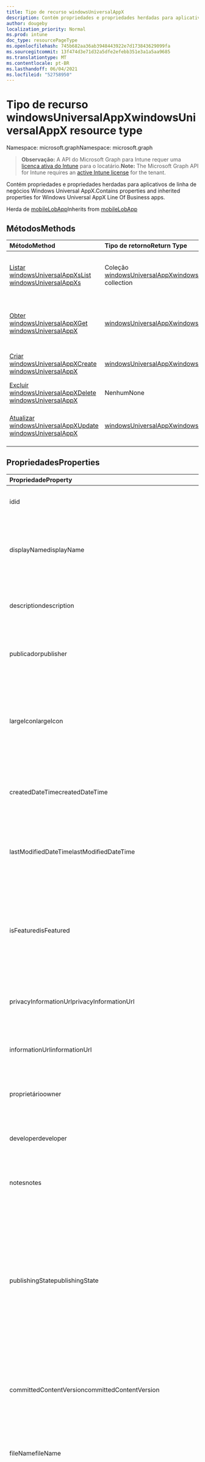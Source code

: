 ```yaml
---
title: Tipo de recurso windowsUniversalAppX
description: Contém propriedades e propriedades herdadas para aplicativos de linha de negócios Windows Universal AppX.
author: dougeby
localization_priority: Normal
ms.prod: intune
doc_type: resourcePageType
ms.openlocfilehash: 745b682aa36ab3948443922e7d173843629099fa
ms.sourcegitcommit: 13f474d3e71d32a5dfe2efebb351e3a1a5aa9685
ms.translationtype: MT
ms.contentlocale: pt-BR
ms.lasthandoff: 06/04/2021
ms.locfileid: "52758950"
---
```

# <a name="windowsuniversalappx-resource-type"></a><span data-ttu-id="6fa26-103">Tipo de recurso windowsUniversalAppX</span><span class="sxs-lookup"><span data-stu-id="6fa26-103">windowsUniversalAppX resource type</span></span>

<span data-ttu-id="6fa26-104">Namespace: microsoft.graph</span><span class="sxs-lookup"><span data-stu-id="6fa26-104">Namespace: microsoft.graph</span></span>

> <span data-ttu-id="6fa26-105">**Observação:** A API do Microsoft Graph para Intune requer uma [licença ativa do Intune](https://go.microsoft.com/fwlink/?linkid=839381) para o locatário.</span><span class="sxs-lookup"><span data-stu-id="6fa26-105">**Note:** The Microsoft Graph API for Intune requires an [active Intune license](https://go.microsoft.com/fwlink/?linkid=839381) for the tenant.</span></span>

<span data-ttu-id="6fa26-106">Contém propriedades e propriedades herdadas para aplicativos de linha de negócios Windows Universal AppX.</span><span class="sxs-lookup"><span data-stu-id="6fa26-106">Contains properties and inherited properties for Windows Universal AppX Line Of Business apps.</span></span>


<span data-ttu-id="6fa26-107">Herda de [mobileLobApp](../resources/intune-apps-mobilelobapp.md)</span><span class="sxs-lookup"><span data-stu-id="6fa26-107">Inherits from [mobileLobApp](../resources/intune-apps-mobilelobapp.md)</span></span>

## <a name="methods"></a><span data-ttu-id="6fa26-108">Métodos</span><span class="sxs-lookup"><span data-stu-id="6fa26-108">Methods</span></span>
|<span data-ttu-id="6fa26-109">Método</span><span class="sxs-lookup"><span data-stu-id="6fa26-109">Method</span></span>|<span data-ttu-id="6fa26-110">Tipo de retorno</span><span class="sxs-lookup"><span data-stu-id="6fa26-110">Return Type</span></span>|<span data-ttu-id="6fa26-111">Descrição</span><span class="sxs-lookup"><span data-stu-id="6fa26-111">Description</span></span>|
|:---|:---|:---|
|[<span data-ttu-id="6fa26-112">Listar windowsUniversalAppXs</span><span class="sxs-lookup"><span data-stu-id="6fa26-112">List windowsUniversalAppXs</span></span>](../api/intune-apps-windowsuniversalappx-list.md)|<span data-ttu-id="6fa26-113">Coleção [windowsUniversalAppX](../resources/intune-apps-windowsuniversalappx.md)</span><span class="sxs-lookup"><span data-stu-id="6fa26-113">[windowsUniversalAppX](../resources/intune-apps-windowsuniversalappx.md) collection</span></span>|<span data-ttu-id="6fa26-114">Lista propriedades e relações dos objetos [windowsUniversalAppX](../resources/intune-apps-windowsuniversalappx.md).</span><span class="sxs-lookup"><span data-stu-id="6fa26-114">List properties and relationships of the [windowsUniversalAppX](../resources/intune-apps-windowsuniversalappx.md) objects.</span></span>|
|[<span data-ttu-id="6fa26-115">Obter windowsUniversalAppX</span><span class="sxs-lookup"><span data-stu-id="6fa26-115">Get windowsUniversalAppX</span></span>](../api/intune-apps-windowsuniversalappx-get.md)|[<span data-ttu-id="6fa26-116">windowsUniversalAppX</span><span class="sxs-lookup"><span data-stu-id="6fa26-116">windowsUniversalAppX</span></span>](../resources/intune-apps-windowsuniversalappx.md)|<span data-ttu-id="6fa26-117">Propriedades de leitura e relações do objeto [windowsUniversalAppX](../resources/intune-apps-windowsuniversalappx.md).</span><span class="sxs-lookup"><span data-stu-id="6fa26-117">Read properties and relationships of the [windowsUniversalAppX](../resources/intune-apps-windowsuniversalappx.md) object.</span></span>|
|[<span data-ttu-id="6fa26-118">Criar windowsUniversalAppX</span><span class="sxs-lookup"><span data-stu-id="6fa26-118">Create windowsUniversalAppX</span></span>](../api/intune-apps-windowsuniversalappx-create.md)|[<span data-ttu-id="6fa26-119">windowsUniversalAppX</span><span class="sxs-lookup"><span data-stu-id="6fa26-119">windowsUniversalAppX</span></span>](../resources/intune-apps-windowsuniversalappx.md)|<span data-ttu-id="6fa26-120">Cria um novo objeto [windowsUniversalAppX](../resources/intune-apps-windowsuniversalappx.md).</span><span class="sxs-lookup"><span data-stu-id="6fa26-120">Create a new [windowsUniversalAppX](../resources/intune-apps-windowsuniversalappx.md) object.</span></span>|
|[<span data-ttu-id="6fa26-121">Excluir windowsUniversalAppX</span><span class="sxs-lookup"><span data-stu-id="6fa26-121">Delete windowsUniversalAppX</span></span>](../api/intune-apps-windowsuniversalappx-delete.md)|<span data-ttu-id="6fa26-122">Nenhum</span><span class="sxs-lookup"><span data-stu-id="6fa26-122">None</span></span>|<span data-ttu-id="6fa26-123">Exclui um [windowsUniversalAppX](../resources/intune-apps-windowsuniversalappx.md).</span><span class="sxs-lookup"><span data-stu-id="6fa26-123">Deletes a [windowsUniversalAppX](../resources/intune-apps-windowsuniversalappx.md).</span></span>|
|[<span data-ttu-id="6fa26-124">Atualizar windowsUniversalAppX</span><span class="sxs-lookup"><span data-stu-id="6fa26-124">Update windowsUniversalAppX</span></span>](../api/intune-apps-windowsuniversalappx-update.md)|[<span data-ttu-id="6fa26-125">windowsUniversalAppX</span><span class="sxs-lookup"><span data-stu-id="6fa26-125">windowsUniversalAppX</span></span>](../resources/intune-apps-windowsuniversalappx.md)|<span data-ttu-id="6fa26-126">Atualiza as propriedades de um objeto [windowsUniversalAppX](../resources/intune-apps-windowsuniversalappx.md).</span><span class="sxs-lookup"><span data-stu-id="6fa26-126">Update the properties of a [windowsUniversalAppX](../resources/intune-apps-windowsuniversalappx.md) object.</span></span>|

## <a name="properties"></a><span data-ttu-id="6fa26-127">Propriedades</span><span class="sxs-lookup"><span data-stu-id="6fa26-127">Properties</span></span>
|<span data-ttu-id="6fa26-128">Propriedade</span><span class="sxs-lookup"><span data-stu-id="6fa26-128">Property</span></span>|<span data-ttu-id="6fa26-129">Tipo</span><span class="sxs-lookup"><span data-stu-id="6fa26-129">Type</span></span>|<span data-ttu-id="6fa26-130">Descrição</span><span class="sxs-lookup"><span data-stu-id="6fa26-130">Description</span></span>|
|:---|:---|:---|
|<span data-ttu-id="6fa26-131">id</span><span class="sxs-lookup"><span data-stu-id="6fa26-131">id</span></span>|<span data-ttu-id="6fa26-132">String</span><span class="sxs-lookup"><span data-stu-id="6fa26-132">String</span></span>|<span data-ttu-id="6fa26-133">Chave da entidade.</span><span class="sxs-lookup"><span data-stu-id="6fa26-133">Key of the entity.</span></span> <span data-ttu-id="6fa26-134">Herdado de [mobileApp](../resources/intune-apps-mobileapp.md)</span><span class="sxs-lookup"><span data-stu-id="6fa26-134">Inherited from [mobileApp](../resources/intune-apps-mobileapp.md)</span></span>|
|<span data-ttu-id="6fa26-135">displayName</span><span class="sxs-lookup"><span data-stu-id="6fa26-135">displayName</span></span>|<span data-ttu-id="6fa26-136">String</span><span class="sxs-lookup"><span data-stu-id="6fa26-136">String</span></span>|<span data-ttu-id="6fa26-137">O título do aplicativo importado ou definido pelo administrador.</span><span class="sxs-lookup"><span data-stu-id="6fa26-137">The admin provided or imported title of the app.</span></span> <span data-ttu-id="6fa26-138">Herdado de [mobileApp](../resources/intune-apps-mobileapp.md)</span><span class="sxs-lookup"><span data-stu-id="6fa26-138">Inherited from [mobileApp](../resources/intune-apps-mobileapp.md)</span></span>|
|<span data-ttu-id="6fa26-139">description</span><span class="sxs-lookup"><span data-stu-id="6fa26-139">description</span></span>|<span data-ttu-id="6fa26-140">String</span><span class="sxs-lookup"><span data-stu-id="6fa26-140">String</span></span>|<span data-ttu-id="6fa26-141">A descrição do aplicativo.</span><span class="sxs-lookup"><span data-stu-id="6fa26-141">The description of the app.</span></span> <span data-ttu-id="6fa26-142">Herdado de [mobileApp](../resources/intune-apps-mobileapp.md)</span><span class="sxs-lookup"><span data-stu-id="6fa26-142">Inherited from [mobileApp](../resources/intune-apps-mobileapp.md)</span></span>|
|<span data-ttu-id="6fa26-143">publicador</span><span class="sxs-lookup"><span data-stu-id="6fa26-143">publisher</span></span>|<span data-ttu-id="6fa26-144">String</span><span class="sxs-lookup"><span data-stu-id="6fa26-144">String</span></span>|<span data-ttu-id="6fa26-145">O publicador do aplicativo.</span><span class="sxs-lookup"><span data-stu-id="6fa26-145">The publisher of the app.</span></span> <span data-ttu-id="6fa26-146">Herdado de [mobileApp](../resources/intune-apps-mobileapp.md)</span><span class="sxs-lookup"><span data-stu-id="6fa26-146">Inherited from [mobileApp](../resources/intune-apps-mobileapp.md)</span></span>|
|<span data-ttu-id="6fa26-147">largeIcon</span><span class="sxs-lookup"><span data-stu-id="6fa26-147">largeIcon</span></span>|[<span data-ttu-id="6fa26-148">mimeContent</span><span class="sxs-lookup"><span data-stu-id="6fa26-148">mimeContent</span></span>](../resources/intune-shared-mimecontent.md)|<span data-ttu-id="6fa26-149">O ícone grande, a ser exibido nos detalhes do aplicativo e usado para o carregamento do ícone.</span><span class="sxs-lookup"><span data-stu-id="6fa26-149">The large icon, to be displayed in the app details and used for upload of the icon.</span></span> <span data-ttu-id="6fa26-150">Herdado de [mobileApp](../resources/intune-apps-mobileapp.md)</span><span class="sxs-lookup"><span data-stu-id="6fa26-150">Inherited from [mobileApp](../resources/intune-apps-mobileapp.md)</span></span>|
|<span data-ttu-id="6fa26-151">createdDateTime</span><span class="sxs-lookup"><span data-stu-id="6fa26-151">createdDateTime</span></span>|<span data-ttu-id="6fa26-152">DateTimeOffset</span><span class="sxs-lookup"><span data-stu-id="6fa26-152">DateTimeOffset</span></span>|<span data-ttu-id="6fa26-153">A data e a hora da criação do aplicativo.</span><span class="sxs-lookup"><span data-stu-id="6fa26-153">The date and time the app was created.</span></span> <span data-ttu-id="6fa26-154">Herdado de [mobileApp](../resources/intune-apps-mobileapp.md)</span><span class="sxs-lookup"><span data-stu-id="6fa26-154">Inherited from [mobileApp](../resources/intune-apps-mobileapp.md)</span></span>|
|<span data-ttu-id="6fa26-155">lastModifiedDateTime</span><span class="sxs-lookup"><span data-stu-id="6fa26-155">lastModifiedDateTime</span></span>|<span data-ttu-id="6fa26-156">DateTimeOffset</span><span class="sxs-lookup"><span data-stu-id="6fa26-156">DateTimeOffset</span></span>|<span data-ttu-id="6fa26-157">A data e a hora que o aplicativo foi modificado pela última vez.</span><span class="sxs-lookup"><span data-stu-id="6fa26-157">The date and time the app was last modified.</span></span> <span data-ttu-id="6fa26-158">Herdado de [mobileApp](../resources/intune-apps-mobileapp.md)</span><span class="sxs-lookup"><span data-stu-id="6fa26-158">Inherited from [mobileApp](../resources/intune-apps-mobileapp.md)</span></span>|
|<span data-ttu-id="6fa26-159">isFeatured</span><span class="sxs-lookup"><span data-stu-id="6fa26-159">isFeatured</span></span>|<span data-ttu-id="6fa26-160">Boolean</span><span class="sxs-lookup"><span data-stu-id="6fa26-160">Boolean</span></span>|<span data-ttu-id="6fa26-161">O valor que indica se o aplicativo está marcado como em destaque pelo administrador. Herdado de [mobileApp](../resources/intune-apps-mobileapp.md)</span><span class="sxs-lookup"><span data-stu-id="6fa26-161">The value indicating whether the app is marked as featured by the admin. Inherited from [mobileApp](../resources/intune-apps-mobileapp.md)</span></span>|
|<span data-ttu-id="6fa26-162">privacyInformationUrl</span><span class="sxs-lookup"><span data-stu-id="6fa26-162">privacyInformationUrl</span></span>|<span data-ttu-id="6fa26-163">String</span><span class="sxs-lookup"><span data-stu-id="6fa26-163">String</span></span>|<span data-ttu-id="6fa26-164">A URL da declaração de privacidade.</span><span class="sxs-lookup"><span data-stu-id="6fa26-164">The privacy statement Url.</span></span> <span data-ttu-id="6fa26-165">Herdado de [mobileApp](../resources/intune-apps-mobileapp.md)</span><span class="sxs-lookup"><span data-stu-id="6fa26-165">Inherited from [mobileApp](../resources/intune-apps-mobileapp.md)</span></span>|
|<span data-ttu-id="6fa26-166">informationUrl</span><span class="sxs-lookup"><span data-stu-id="6fa26-166">informationUrl</span></span>|<span data-ttu-id="6fa26-167">String</span><span class="sxs-lookup"><span data-stu-id="6fa26-167">String</span></span>|<span data-ttu-id="6fa26-168">A URL de informações adicionais.</span><span class="sxs-lookup"><span data-stu-id="6fa26-168">The more information Url.</span></span> <span data-ttu-id="6fa26-169">Herdado de [mobileApp](../resources/intune-apps-mobileapp.md)</span><span class="sxs-lookup"><span data-stu-id="6fa26-169">Inherited from [mobileApp](../resources/intune-apps-mobileapp.md)</span></span>|
|<span data-ttu-id="6fa26-170">proprietário</span><span class="sxs-lookup"><span data-stu-id="6fa26-170">owner</span></span>|<span data-ttu-id="6fa26-171">String</span><span class="sxs-lookup"><span data-stu-id="6fa26-171">String</span></span>|<span data-ttu-id="6fa26-172">O proprietário do conteúdo.</span><span class="sxs-lookup"><span data-stu-id="6fa26-172">The owner of the app.</span></span> <span data-ttu-id="6fa26-173">Herdado de [mobileApp](../resources/intune-apps-mobileapp.md)</span><span class="sxs-lookup"><span data-stu-id="6fa26-173">Inherited from [mobileApp](../resources/intune-apps-mobileapp.md)</span></span>|
|<span data-ttu-id="6fa26-174">developer</span><span class="sxs-lookup"><span data-stu-id="6fa26-174">developer</span></span>|<span data-ttu-id="6fa26-175">String</span><span class="sxs-lookup"><span data-stu-id="6fa26-175">String</span></span>|<span data-ttu-id="6fa26-176">O desenvolvedor do aplicativo.</span><span class="sxs-lookup"><span data-stu-id="6fa26-176">The developer of the app.</span></span> <span data-ttu-id="6fa26-177">Herdado de [mobileApp](../resources/intune-apps-mobileapp.md)</span><span class="sxs-lookup"><span data-stu-id="6fa26-177">Inherited from [mobileApp](../resources/intune-apps-mobileapp.md)</span></span>|
|<span data-ttu-id="6fa26-178">notes</span><span class="sxs-lookup"><span data-stu-id="6fa26-178">notes</span></span>|<span data-ttu-id="6fa26-179">String</span><span class="sxs-lookup"><span data-stu-id="6fa26-179">String</span></span>|<span data-ttu-id="6fa26-180">Anotações do aplicativo.</span><span class="sxs-lookup"><span data-stu-id="6fa26-180">Notes for the app.</span></span> <span data-ttu-id="6fa26-181">Herdado de [mobileApp](../resources/intune-apps-mobileapp.md)</span><span class="sxs-lookup"><span data-stu-id="6fa26-181">Inherited from [mobileApp](../resources/intune-apps-mobileapp.md)</span></span>|
|<span data-ttu-id="6fa26-182">publishingState</span><span class="sxs-lookup"><span data-stu-id="6fa26-182">publishingState</span></span>|[<span data-ttu-id="6fa26-183">mobileAppPublishingState</span><span class="sxs-lookup"><span data-stu-id="6fa26-183">mobileAppPublishingState</span></span>](../resources/intune-apps-mobileapppublishingstate.md)|<span data-ttu-id="6fa26-184">O estado de publicação do aplicativo.</span><span class="sxs-lookup"><span data-stu-id="6fa26-184">The publishing state for the app.</span></span> <span data-ttu-id="6fa26-185">O aplicativo não pode ser assinado, a menos que ele seja publicado.</span><span class="sxs-lookup"><span data-stu-id="6fa26-185">The app cannot be assigned unless the app is published.</span></span> <span data-ttu-id="6fa26-186">Herdado de [mobileApp](../resources/intune-apps-mobileapp.md).</span><span class="sxs-lookup"><span data-stu-id="6fa26-186">Inherited from [mobileApp](../resources/intune-apps-mobileapp.md).</span></span> <span data-ttu-id="6fa26-187">Os valores possíveis são: `notPublished`, `processing`, `published`.</span><span class="sxs-lookup"><span data-stu-id="6fa26-187">Possible values are: `notPublished`, `processing`, `published`.</span></span>|
|<span data-ttu-id="6fa26-188">committedContentVersion</span><span class="sxs-lookup"><span data-stu-id="6fa26-188">committedContentVersion</span></span>|<span data-ttu-id="6fa26-189">String</span><span class="sxs-lookup"><span data-stu-id="6fa26-189">String</span></span>|<span data-ttu-id="6fa26-190">A versão do conteúdo interno confirmado.</span><span class="sxs-lookup"><span data-stu-id="6fa26-190">The internal committed content version.</span></span> <span data-ttu-id="6fa26-191">Herdado de [mobileLobApp](../resources/intune-apps-mobilelobapp.md)</span><span class="sxs-lookup"><span data-stu-id="6fa26-191">Inherited from [mobileLobApp](../resources/intune-apps-mobilelobapp.md)</span></span>|
|<span data-ttu-id="6fa26-192">fileName</span><span class="sxs-lookup"><span data-stu-id="6fa26-192">fileName</span></span>|<span data-ttu-id="6fa26-193">String</span><span class="sxs-lookup"><span data-stu-id="6fa26-193">String</span></span>|<span data-ttu-id="6fa26-194">O nome do arquivo do aplicativo Lob principal.</span><span class="sxs-lookup"><span data-stu-id="6fa26-194">The name of the main Lob application file.</span></span> <span data-ttu-id="6fa26-195">Herdado de [mobileLobApp](../resources/intune-apps-mobilelobapp.md)</span><span class="sxs-lookup"><span data-stu-id="6fa26-195">Inherited from [mobileLobApp](../resources/intune-apps-mobilelobapp.md)</span></span>|
|<span data-ttu-id="6fa26-196">size</span><span class="sxs-lookup"><span data-stu-id="6fa26-196">size</span></span>|<span data-ttu-id="6fa26-197">Int64</span><span class="sxs-lookup"><span data-stu-id="6fa26-197">Int64</span></span>|<span data-ttu-id="6fa26-198">O tamanho total, incluindo todos os arquivos carregados.</span><span class="sxs-lookup"><span data-stu-id="6fa26-198">The total size, including all uploaded files.</span></span> <span data-ttu-id="6fa26-199">Herdado de [mobileLobApp](../resources/intune-apps-mobilelobapp.md)</span><span class="sxs-lookup"><span data-stu-id="6fa26-199">Inherited from [mobileLobApp](../resources/intune-apps-mobilelobapp.md)</span></span>|
|<span data-ttu-id="6fa26-200">applicableArchitectures</span><span class="sxs-lookup"><span data-stu-id="6fa26-200">applicableArchitectures</span></span>|[<span data-ttu-id="6fa26-201">windowsArchitecture</span><span class="sxs-lookup"><span data-stu-id="6fa26-201">windowsArchitecture</span></span>](../resources/intune-apps-windowsarchitecture.md)|<span data-ttu-id="6fa26-202">As arquiteturas do Windows nas quais este aplicativo pode ser executado.</span><span class="sxs-lookup"><span data-stu-id="6fa26-202">The Windows architecture(s) for which this app can run on.</span></span> <span data-ttu-id="6fa26-203">Os valores possíveis são: `none`, `x86`, `x64`, `arm`, `neutral`.</span><span class="sxs-lookup"><span data-stu-id="6fa26-203">Possible values are: `none`, `x86`, `x64`, `arm`, `neutral`.</span></span>|
|<span data-ttu-id="6fa26-204">applicableDeviceTypes</span><span class="sxs-lookup"><span data-stu-id="6fa26-204">applicableDeviceTypes</span></span>|[<span data-ttu-id="6fa26-205">windowsDeviceType</span><span class="sxs-lookup"><span data-stu-id="6fa26-205">windowsDeviceType</span></span>](../resources/intune-apps-windowsdevicetype.md)|<span data-ttu-id="6fa26-206">Os tipos de dispositivos Windows nos quais este aplicativo pode ser executado.</span><span class="sxs-lookup"><span data-stu-id="6fa26-206">The Windows device type(s) for which this app can run on.</span></span> <span data-ttu-id="6fa26-207">Os valores possíveis são: `none`, `desktop`, `mobile`, `holographic`, `team`.</span><span class="sxs-lookup"><span data-stu-id="6fa26-207">Possible values are: `none`, `desktop`, `mobile`, `holographic`, `team`.</span></span>|
|<span data-ttu-id="6fa26-208">identityName</span><span class="sxs-lookup"><span data-stu-id="6fa26-208">identityName</span></span>|<span data-ttu-id="6fa26-209">String</span><span class="sxs-lookup"><span data-stu-id="6fa26-209">String</span></span>|<span data-ttu-id="6fa26-210">O Nome da Identidade.</span><span class="sxs-lookup"><span data-stu-id="6fa26-210">The Identity Name.</span></span>|
|<span data-ttu-id="6fa26-211">identityPublisherHash</span><span class="sxs-lookup"><span data-stu-id="6fa26-211">identityPublisherHash</span></span>|<span data-ttu-id="6fa26-212">String</span><span class="sxs-lookup"><span data-stu-id="6fa26-212">String</span></span>|<span data-ttu-id="6fa26-213">O Hash do Publicador de Identidade.</span><span class="sxs-lookup"><span data-stu-id="6fa26-213">The Identity Publisher Hash.</span></span>|
|<span data-ttu-id="6fa26-214">identityResourceIdentifier</span><span class="sxs-lookup"><span data-stu-id="6fa26-214">identityResourceIdentifier</span></span>|<span data-ttu-id="6fa26-215">String</span><span class="sxs-lookup"><span data-stu-id="6fa26-215">String</span></span>|<span data-ttu-id="6fa26-216">O Identificador de Recurso da Identidade.</span><span class="sxs-lookup"><span data-stu-id="6fa26-216">The Identity Resource Identifier.</span></span>|
|<span data-ttu-id="6fa26-217">isBundle</span><span class="sxs-lookup"><span data-stu-id="6fa26-217">isBundle</span></span>|<span data-ttu-id="6fa26-218">Boolean</span><span class="sxs-lookup"><span data-stu-id="6fa26-218">Boolean</span></span>|<span data-ttu-id="6fa26-219">Se o aplicativo é um pacote ou não.</span><span class="sxs-lookup"><span data-stu-id="6fa26-219">Whether or not the app is a bundle.</span></span>|
|<span data-ttu-id="6fa26-220">minimumSupportedOperatingSystem</span><span class="sxs-lookup"><span data-stu-id="6fa26-220">minimumSupportedOperatingSystem</span></span>|[<span data-ttu-id="6fa26-221">windowsMinimumOperatingSystem</span><span class="sxs-lookup"><span data-stu-id="6fa26-221">windowsMinimumOperatingSystem</span></span>](../resources/intune-apps-windowsminimumoperatingsystem.md)|<span data-ttu-id="6fa26-222">O valor do sistema de operacional mínimo aplicável.</span><span class="sxs-lookup"><span data-stu-id="6fa26-222">The value for the minimum applicable operating system.</span></span>|
|<span data-ttu-id="6fa26-223">identityVersion</span><span class="sxs-lookup"><span data-stu-id="6fa26-223">identityVersion</span></span>|<span data-ttu-id="6fa26-224">String</span><span class="sxs-lookup"><span data-stu-id="6fa26-224">String</span></span>|<span data-ttu-id="6fa26-225">A versão da identidade.</span><span class="sxs-lookup"><span data-stu-id="6fa26-225">The identity version.</span></span>|

## <a name="relationships"></a><span data-ttu-id="6fa26-226">Relações</span><span class="sxs-lookup"><span data-stu-id="6fa26-226">Relationships</span></span>
|<span data-ttu-id="6fa26-227">Relação</span><span class="sxs-lookup"><span data-stu-id="6fa26-227">Relationship</span></span>|<span data-ttu-id="6fa26-228">Tipo</span><span class="sxs-lookup"><span data-stu-id="6fa26-228">Type</span></span>|<span data-ttu-id="6fa26-229">Descrição</span><span class="sxs-lookup"><span data-stu-id="6fa26-229">Description</span></span>|
|:---|:---|:---|
|<span data-ttu-id="6fa26-230">categories</span><span class="sxs-lookup"><span data-stu-id="6fa26-230">categories</span></span>|<span data-ttu-id="6fa26-231">Coleção [mobileAppCategory](../resources/intune-apps-mobileappcategory.md)</span><span class="sxs-lookup"><span data-stu-id="6fa26-231">[mobileAppCategory](../resources/intune-apps-mobileappcategory.md) collection</span></span>|<span data-ttu-id="6fa26-232">A lista de categorias para este aplicativo.</span><span class="sxs-lookup"><span data-stu-id="6fa26-232">The list of categories for this app.</span></span> <span data-ttu-id="6fa26-233">Herdado de [mobileApp](../resources/intune-apps-mobileapp.md)</span><span class="sxs-lookup"><span data-stu-id="6fa26-233">Inherited from [mobileApp](../resources/intune-apps-mobileapp.md)</span></span>|
|<span data-ttu-id="6fa26-234">assignments</span><span class="sxs-lookup"><span data-stu-id="6fa26-234">assignments</span></span>|<span data-ttu-id="6fa26-235">Coleção [mobileAppAssignment](../resources/intune-apps-mobileappassignment.md)</span><span class="sxs-lookup"><span data-stu-id="6fa26-235">[mobileAppAssignment](../resources/intune-apps-mobileappassignment.md) collection</span></span>|<span data-ttu-id="6fa26-236">A lista de atribuições de grupo para esse aplicativo móvel.</span><span class="sxs-lookup"><span data-stu-id="6fa26-236">The list of group assignments for this mobile app.</span></span> <span data-ttu-id="6fa26-237">Herdado de [mobileApp](../resources/intune-apps-mobileapp.md)</span><span class="sxs-lookup"><span data-stu-id="6fa26-237">Inherited from [mobileApp](../resources/intune-apps-mobileapp.md)</span></span>|
|<span data-ttu-id="6fa26-238">contentVersions</span><span class="sxs-lookup"><span data-stu-id="6fa26-238">contentVersions</span></span>|<span data-ttu-id="6fa26-239">Coleção [mobileAppContent](../resources/intune-apps-mobileappcontent.md)</span><span class="sxs-lookup"><span data-stu-id="6fa26-239">[mobileAppContent](../resources/intune-apps-mobileappcontent.md) collection</span></span>|<span data-ttu-id="6fa26-240">A lista das versões de conteúdo deste aplicativo.</span><span class="sxs-lookup"><span data-stu-id="6fa26-240">The list of content versions for this app.</span></span> <span data-ttu-id="6fa26-241">Herdado de [mobileLobApp](../resources/intune-apps-mobilelobapp.md)</span><span class="sxs-lookup"><span data-stu-id="6fa26-241">Inherited from [mobileLobApp](../resources/intune-apps-mobilelobapp.md)</span></span>|

## <a name="json-representation"></a><span data-ttu-id="6fa26-242">Representação JSON</span><span class="sxs-lookup"><span data-stu-id="6fa26-242">JSON Representation</span></span>
<span data-ttu-id="6fa26-243">Veja a seguir uma representação JSON do recurso.</span><span class="sxs-lookup"><span data-stu-id="6fa26-243">Here is a JSON representation of the resource.</span></span>
<!-- {
  "blockType": "resource",
  "keyProperty": "id",
  "@odata.type": "microsoft.graph.windowsUniversalAppX"
}
-->
``` json
{
  "@odata.type": "#microsoft.graph.windowsUniversalAppX",
  "id": "String (identifier)",
  "displayName": "String",
  "description": "String",
  "publisher": "String",
  "largeIcon": {
    "@odata.type": "microsoft.graph.mimeContent",
    "type": "String",
    "value": "binary"
  },
  "createdDateTime": "String (timestamp)",
  "lastModifiedDateTime": "String (timestamp)",
  "isFeatured": true,
  "privacyInformationUrl": "String",
  "informationUrl": "String",
  "owner": "String",
  "developer": "String",
  "notes": "String",
  "publishingState": "String",
  "committedContentVersion": "String",
  "fileName": "String",
  "size": 1024,
  "applicableArchitectures": "String",
  "applicableDeviceTypes": "String",
  "identityName": "String",
  "identityPublisherHash": "String",
  "identityResourceIdentifier": "String",
  "isBundle": true,
  "minimumSupportedOperatingSystem": {
    "@odata.type": "microsoft.graph.windowsMinimumOperatingSystem",
    "v8_0": true,
    "v8_1": true,
    "v10_0": true
  },
  "identityVersion": "String"
}
```




